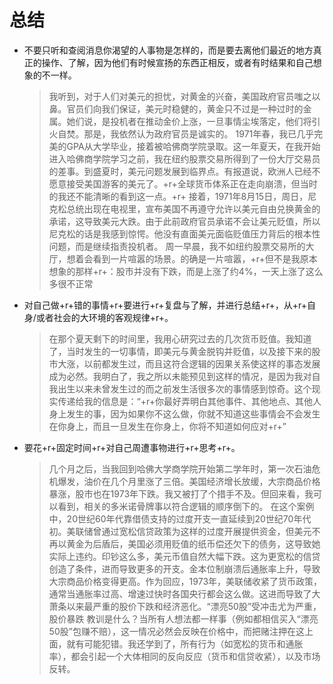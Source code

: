 # 总结
- 不要只听和查阅消息你渴望的人事物是怎样的，而是要去离他们最近的地方真正的操作、了解，因为他们有时候宣扬的东西正相反，或者有时结果和自己想象的不一样。
  > 我听到，对于人们对美元的担忧，对黄金的兴奋，美国政府官员嗤之以鼻。官员们向我们保证，美元时稳健的，黄金只不过是一种过时的金属。她们说，是投机者在推动金价上涨，一旦事情尘埃落定，他们将引火自焚。那是，我依然认为政府官员是诚实的。
  > 1971年春，我已几乎完美的GPA从大学毕业，接着被哈佛商学院录取。这一年夏天，在我开始进入哈佛商学院学习之前，我在纽约股票交易所得到了一份大厅交易员的差事。到盛夏时，美元问题发展到临界点。有报道说，欧洲人已经不愿意接受美国游客的美元了。+r+全球货币体系正在走向崩溃，但当时的我还不能清晰的看到这一点。+r+
  > 接着，1971年8月15日，周日，尼克松总统出现在电视里，宣布美国不再遵守允许以美元自由兑换黄金的承诺，这导致美元大跌。由于此前政府官员承诺不会让美元贬值，所以尼克松的话是我感到惊愕。他没有直面美元面临贬值压力背后的根本性问题，而是继续指责投机者。
  > 周一早晨，我不如纽约股票交易所的大厅，想着会看到一片喧嚣的场景。的确是一片喧嚣，+r+但不是我原本想象的那样+r+：股市并没有下跌，而是上涨了约4%，一天上涨了这么多很不正常
- 对自己做+r+错的事情+r+要进行+r+复盘与了解，并进行总结+r+，从+r+自身/或者社会的大环境的客观规律+r+。
  > 在那个夏天剩下的时间里，我用心研究过去的几次货币贬值。我知道了，当时发生的一切事情，即美元与黄金脱钩并贬值，以及接下来的股市大涨，以前都发生过，而且这符合逻辑的因果关系使这样的事态发展成为必然。我明白了，我之所以未能预见到这样的情况，是因为我对自我出生以来未曾发生过的而之前发生活很多次的事情感到惊奇。这个现实传递给我的信息是：“+r+你最好弄明白其他事件、其他地点、其他人身上发生的事，因为如果你不这么做，你就不知道这些事情会不会发生在你身上，而且一旦发生在你身上，你将不知道如何应对+r+”
- 要花+r+固定时间+r+对自己周遭事物进行+r+思考+r+。
  > 几个月之后，当我回到哈佛大学商学院开始第二学年时，第一次石油危机爆发，油价在几个月里涨了三倍。美国经济增长放缓，大宗商品价格暴涨，股市也在1973年下跌。我又被打了个措手不及。但回来看，我可以看到，相关的多米诺骨牌事以符合逻辑的顺序倒下的。
  > 在这个案例中，20世纪60年代靠借债支持的过度开支一直延续到20世纪70年代初。美联储曾通过宽松信贷政策为这样的过度开展提供资金，但美元不再以黄金为后盾后，美国必须用贬值的纸币偿还欠下的债务，这导致她实际上违约。印钞这么多，美元币值自然大幅下跌。这为更宽松的信贷创造了条件，进而导致更多的开支。金本位制崩溃后通胀率上升，导致大宗商品价格变得更高。作为回应，1973年，美联储收紧了货币政策，通常当通胀率过高、增速过快时各国央行都会这么做。这进而导致了大萧条以来最严重的股价下跌和经济恶化。“漂亮50股”受冲击尤为严重，股价暴跌
  > 教训是什么？当所有人想法都一样事（例如都相信买入“漂亮50股”包赚不赔），这一情况必然会反映在价格中，而把赌注押在这上面，就有可能犯错。我还学到了，所有行为（如宽松的货币和通胀率），都会引起一个大体相同的反向反应（货币和信贷收紧），以及市场反转。